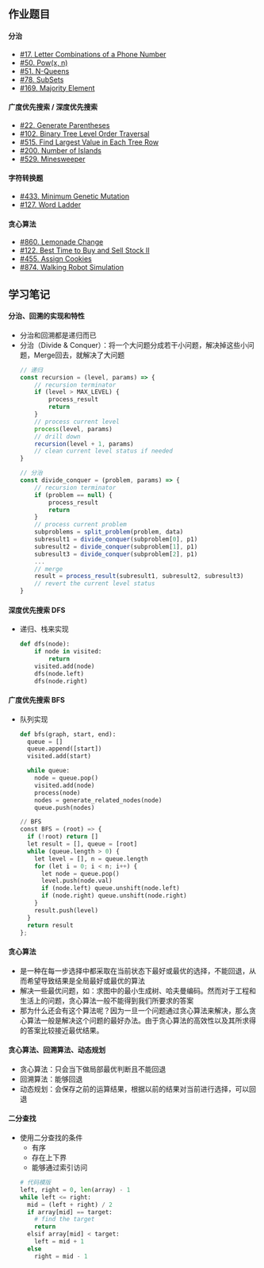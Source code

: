 ## 作业题目

#### 分治
- [#17. Letter Combinations of a Phone Number](./Leetcode-17-380.js)
- [#50. Pow(x, n)](./Leetcode-50-380.js)
- [#51. N-Queens](./Leetcode-51-380.js)
- [#78. SubSets](./Leetcode-78-380.js)
- [#169. Majority Element](./Leetcode-169-380.js)

#### 广度优先搜索 / 深度优先搜索
- [#22. Generate Parentheses](./Leetcode-22-380.js)
- [#102. Binary Tree Level Order Traversal](./Leetcode-102-380.js)
- [#515. Find Largest Value in Each Tree Row](./Leetcode-515-380.js)
- [#200. Number of Islands](./Leetcode-200-380.js)
- [#529. Minesweeper](./Leetcode-529-380.js)

#### 字符转换题
- [#433. Minimum Genetic Mutation](./Leetcode-433-380.js)
- [#127. Word Ladder](./Leetcode-127-380.js)

#### 贪心算法
- [#860. Lemonade Change](./Leetcode-860-380.js)
- [#122. Best Time to Buy and Sell Stock II](./Leetcode-122-380.js)
- [#455. Assign Cookies](./Leetcode-455-380.js)
- [#874. Walking Robot Simulation](./Leetcode-874-380.js)

## 学习笔记

#### 分治、回溯的实现和特性

- 分治和回溯都是递归而已
- 分治（Divide & Conquer）：将一个大问题分成若干小问题，解决掉这些小问题，Merge回去，就解决了大问题
    ```javascript
    // 递归
    const recursion = (level, params) => {
    	// recursion terminator
    	if (level > MAX_LEVEL) {
    		process_result
    		return
    	}
    	// process current level
    	process(level, params)
    	// drill down
    	recursion(level + 1, params)
    	// clean current level status if needed	
    }
    
    // 分治
    const divide_conquer = (problem, params) => {
    	// recursion terminator
    	if (problem == null) {
    		process_result
    		return
    	} 
    	// process current problem
    	subproblems = split_problem(problem, data)
    	subresult1 = divide_conquer(subproblem[0], p1)
    	subresult2 = divide_conquer(subproblem[1], p1)
    	subresult3 = divide_conquer(subproblem[2], p1)
    	...
    	// merge
    	result = process_result(subresult1, subresult2, subresult3)
    	// revert the current level status
    }

#### 深度优先搜索 DFS

- 递归、栈来实现
    ```python
    def dfs(node):
    	if node in visited:
    		return
    	visited.add(node)
    	dfs(node.left)
    	dfs(node.right)

#### 广度优先搜索 BFS

- 队列实现
    ```python
    def bfs(graph, start, end):
      queue = []
      queue.append([start])
      visited.add(start)

      while queue:
        node = queue.pop()
        visited.add(node)
        process(node)
        nodes = generate_related_nodes(node)
        queue.push(nodes)

    // BFS
    const BFS = (root) => {
      if (!root) return []
      let result = [], queue = [root]
      while (queue.length > 0) {
        let level = [], n = queue.length
        for (let i = 0; i < n; i++) {
          let node = queue.pop()
          level.push(node.val) 
          if (node.left) queue.unshift(node.left)
          if (node.right) queue.unshift(node.right)
        }
        result.push(level)
      }
      return result
    };

#### 贪心算法

- 是一种在每一步选择中都采取在当前状态下最好或最优的选择，不能回退，从而希望导致结果是全局最好或最优的算法
- 解决一些最优问题，如：求图中的最小生成树、哈夫曼编码。然而对于工程和生活上的问题，贪心算法一般不能得到我们所要求的答案
- 那为什么还会有这个算法呢？因为一旦一个问题通过贪心算法来解决，那么贪心算法一般是解决这个问题的最好办法。由于贪心算法的高效性以及其所求得的答案比较接近最优结果。

#### 贪心算法、回溯算法、动态规划

- 贪心算法：只会当下做局部最优判断且不能回退
- 回溯算法：能够回退
- 动态规划：会保存之前的运算结果，根据以前的结果对当前进行选择，可以回退

#### 二分查找

- 使用二分查找的条件
    - 有序
    - 存在上下界
    - 能够通过索引访问
    ```python
    # 代码模版
    left, right = 0, len(array) - 1
    while left <= right:
      mid = (left + right) / 2
      if array[mid] == target:
        # find the target
        return
      elsif array[mid] < target:
        left = mid + 1
      else
        right = mid - 1
